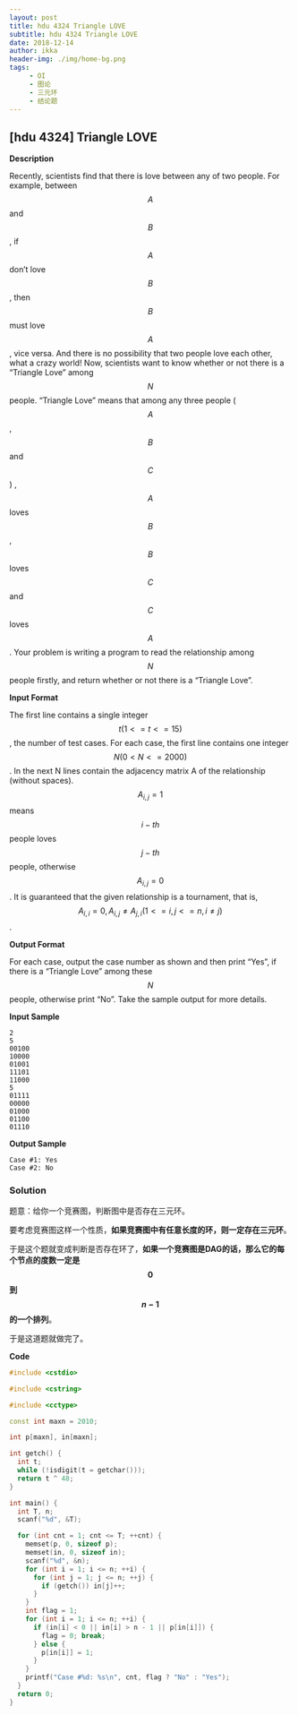```yaml
---
layout: post
title: hdu 4324 Triangle LOVE
subtitle: hdu 4324 Triangle LOVE
date: 2018-12-14
author: ikka
header-img: ./img/home-bg.png
tags: 
     - OI
     - 图论
     - 三元环
     - 结论题
---
```


## [hdu 4324] Triangle LOVE

**Description**

  Recently, scientists find that there is love between any of two people. For example, between $$ A $$ and $$ B $$, if $$ A $$ don’t love $$ B $$, then $$ B $$ must love $$ A $$, vice versa. And there is no possibility that two people love each other, what a crazy world!
  Now, scientists want to know whether or not there is a “Triangle Love” among $$ N $$ people. “Triangle Love” means that among any three people ($$ A $$,$$ B $$ and $$ C $$) , $$ A $$ loves $$ B $$, $$ B $$ loves $$ C $$ and $$ C $$ loves $$ A $$.
  Your problem is writing a program to read the relationship among $$ N $$ people firstly, and return whether or not there is a “Triangle Love”.

**Input Format**

  The first line contains a single integer $$ t (1 <= t <= 15) $$, the number of test cases.
  For each case, the first line contains one integer $$ N (0 < N <= 2000) $$.
  In the next N lines contain the adjacency matrix A of the relationship (without spaces). $$ A_{i,j} = 1 $$ means $$ i-th $$ people loves $$ j-th $$ people, otherwise $$ A_{i,j} = 0 $$.
  It is guaranteed that the given relationship is a tournament, that is, $$ A_{i,i}= 0, A_{i,j} \neq A_{j,i}(1<=i, j<=n,i \neq j) $$.

**Output Format**

  For each case, output the case number as shown and then print “Yes”, if there is a “Triangle Love” among these $$ N $$ people, otherwise print “No”.
  Take the sample output for more details.


**Input Sample**

```
2
5
00100
10000
01001
11101
11000
5
01111
00000
01000
01100
01110
```

**Output Sample**

```
Case #1: Yes
Case #2: No
```

### Solution

题意：给你一个竞赛图，判断图中是否存在三元环。

要考虑竞赛图这样一个性质，**如果竞赛图中有任意长度的环，则一定存在三元环**。

于是这个题就变成判断是否存在环了，**如果一个竞赛图是DAG的话，那么它的每个节点的度数一定是 $$ 0 $$ 到 $$ n-1 $$ 的一个排列**。

于是这道题就做完了。

**Code**

``` cpp
#include <cstdio>

#include <cstring>

#include <cctype>

const int maxn = 2010;

int p[maxn], in[maxn];

int getch() {
  int t;
  while (!isdigit(t = getchar()));
  return t ^ 48;
}

int main() {
  int T, n;
  scanf("%d", &T);

  for (int cnt = 1; cnt <= T; ++cnt) {
    memset(p, 0, sizeof p);
    memset(in, 0, sizeof in);
    scanf("%d", &n);
    for (int i = 1; i <= n; ++i) {
      for (int j = 1; j <= n; ++j) {
        if (getch()) in[j]++;
      }
    }
    int flag = 1;
    for (int i = 1; i <= n; ++i) {
      if (in[i] < 0 || in[i] > n - 1 || p[in[i]]) {
        flag = 0; break;
      } else {
        p[in[i]] = 1;
      }
    }
    printf("Case #%d: %s\n", cnt, flag ? "No" : "Yes");
  }
  return 0;
}
```
